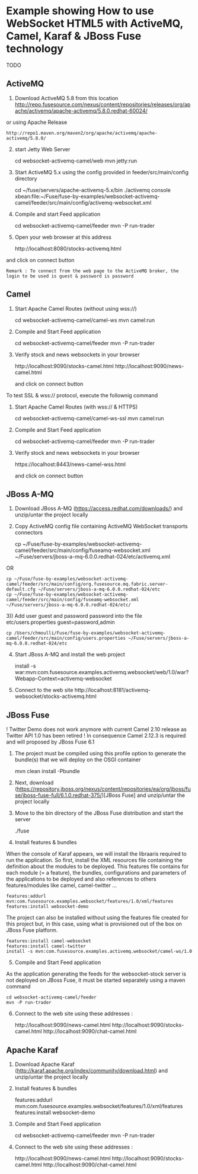 # Example showing How to use WebSocket HTML5 with ActiveMQ, Camel, Karaf & JBoss Fuse technology

TODO

## ActiveMQ

1) Download ActiveMQ 5.8 from this location
    http://repo.fusesource.com/nexus/content/repositories/releases/org/apache/activemq/apache-activemq/5.8.0.redhat-60024/

or using Apache Release

    http://repo1.maven.org/maven2/org/apache/activemq/apache-activemq/5.8.0/

2) start Jetty Web Server

    cd websocket-activemq-camel/web
    mvn jetty:run

3)  Start ActiveMQ 5.x using the config provided in feeder/src/main/config directory

    cd ~/fuse/servers/apache-activemq-5.x/bin
    ./activemq console xbean:file:~/Fuse/fuse-by-examples/websocket-activemq-camel/feeder/src/main/config/activemq-websocket.xml

4)  Compile and start Feed application

    cd websocket-activemq-camel/feeder
    mvn -P run-trader

5) Open your web browser at this address

    http://localhost:8080/stocks-activemq.html

and click on connect button

    Remark : To connect from the web page to the ActiveMQ broker, the login to be used is guest & password is password

## Camel

1) Start Apache Camel Routes (without using wss://)

    cd websocket-activemq-camel/camel-ws
    mvn camel:run

2) Compile and Start Feed application

    cd websocket-activemq-camel/feeder
    mvn -P run-trader

3) Verify stock and news websockets in your browser

    http://localhost:9090/stocks-camel.html
    http://localhost:9090/news-camel.html

    and click on connect button

To test SSL & wss:// protocol, execute the follownig command

1) Start Apache Camel Routes (with wss:// & HTTPS)

    cd websocket-activemq-camel/camel-ws-ssl
    mvn camel:run

2) Compile and Start Feed application

    cd websocket-activemq-camel/feeder
    mvn -P run-trader

3) Verify stock and news websockets in your browser

    https://localhost:8443/news-camel-wss.html

    and click on connect button


## JBoss A-MQ

1) Download JBoss A-MQ (https://access.redhat.com/downloads/) and unzip/untar the project locally

2) Copy ActiveMQ config file containing ActiveMQ WebSocket transports connectors

    cp ~/Fuse/fuse-by-examples/websocket-activemq-camel/feeder/src/main/config/fuseamq-websocket.xml ~/Fuse/servers/jboss-a-mq-6.0.0.redhat-024/etc/activemq.xml

 OR

    cp ~/Fuse/fuse-by-examples/websocket-activemq-camel/feeder/src/main/config/org.fusesource.mq.fabric.server-default.cfg ~/Fuse/servers/jboss-a-mq-6.0.0.redhat-024/etc
    cp ~/Fuse/fuse-by-examples/websocket-activemq-camel/feeder/src/main/config/fuseamq-websocket.xml ~/Fuse/servers/jboss-a-mq-6.0.0.redhat-024/etc/

3)) Add user guest and password password into the file etc/users.properties
 guest=password,admin

    cp /Users/chmoulli/Fuse/fuse-by-examples/websocket-activemq-camel/feeder/src/main/config/users.properties ~/Fuse/servers/jboss-a-mq-6.0.0.redhat-024/etc

4) Start JBoss A-MQ and install the web project

    install -s war:mvn:com.fusesource.examples.activemq.websocket/web/1.0/war\?Webapp-Context=activemq-websocket

5) Connect to the web site http://localhost:8181/activemq-websocket/stocks-activemq.html

## JBoss Fuse

! Twitter Demo does not work anymore with current Camel 2.10 release as Twitter API 1.0 has been retired
! In consequence Camel 2.12.3 is required and will proposed by JBoss Fuse 6.1

1) The project must be compiled using this profile option to generate the bundle(s) that we will deploy on the OSGI container

     mvn clean install -Pbundle

2) Next, download (https://repository.jboss.org/nexus/content/repositories/ea/org/jboss/fuse/jboss-fuse-full/6.1.0.redhat-375/)[JBoss Fuse] and unzip/untar the project locally

3) Move to the bin directory of the JBoss Fuse distribution and start the server

    ./fuse

4) Install features & bundles

When the console of Karaf appears, we will install the libraaris required to run the application. So first, install the XML resources file containing the definition about the modules to be deployed.
This features file contains for each module (= a feature), the bundles, configurations and parameters of the applications to be deployed and also references to others features/modules like camel, camel-twitter ...

    features:addurl mvn:com.fusesource.examples.websocket/features/1.0/xml/features
    features:install websocket-demo

The project can also be installed without using the features file created for this project but, in this case, using what is provisioned out of the box on JBoss Fuse platform.

    features:install camel-websocket
    features:install camel-twitter
    install -s mvn:com.fusesource.examples.activemq.websocket/camel-ws/1.0

5) Compile and Start Feed application

As the application generating the feeds for the websocket-stock server is not deployed on JBoss Fuse, it must be started separately using a maven command

    cd websocket-activemq-camel/feeder
    mvn -P run-trader

6) Connect to the web site using these addresses :

    http://localhost:9090/news-camel.html
    http://localhost:9090/stocks-camel.html
    http://localhost:9090/chat-camel.html


## Apache Karaf

1) Download Apache Karaf (http://karaf.apache.org/index/community/download.html) and unzip/untar the project locally

2) Install features & bundles

    features:addurl mvn:com.fusesource.examples.websocket/features/1.0/xml/features
    features:install websocket-demo

3) Compile and Start Feed application

    cd websocket-activemq-camel/feeder
    mvn -P run-trader

3) Connect to the web site using these addresses :

    http://localhost:9090/news-camel.html
    http://localhost:9090/stocks-camel.html
    http://localhost:9090/chat-camel.html
